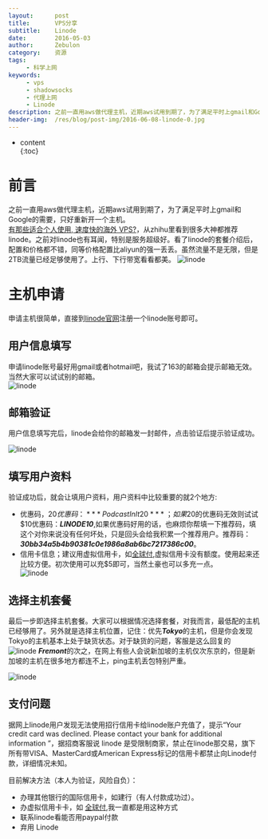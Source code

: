 ```yaml
---
layout:      post
title:       VPS分享
subtitle:    Linode
date:        2016-05-03
author:      Zebulon
category:    资源
tags:        
     - 科学上网
keywords:    
     - vps
     - shadowsocks
     - 代理上网
     - Linode
description: 之前一直用aws做代理主机，近期aws试用到期了，为了满足平时上gmail和Google的需要，只好重新开一个主机。 
header-img:  /res/blog/post-img/2016-06-08-linode-0.jpg
---
```



* content  
{:toc} 

# 前言

之前一直用aws做代理主机，近期aws试用到期了，为了满足平时上gmail和Google的需要，只好重新开一个主机。  
[有那些适合个人使用, 速度快的海外 VPS?](http://www.zhihu.com/question/20784987)，从zhihu里看到很多大神都推荐linode。之前对linode也有耳闻，特别是服务超级好。看了linode的套餐介绍后，配置和价格都不错，同等价格配置比aliyun的强一丢丢。虽然流量不是无限，但是2TB流量已经足够使用了。上行、下行带宽看看都美。
![linode](/res/blog/post-img/2016-05-04_linode_price.jpg)

# 主机申请

申请主机很简单，直接到[linode官网](https://www.linode.com/?r=30bb34a5b4b90381c0e1986a8ab6bc7217386c00)注册一个linode账号即可。
  
## 用户信息填写

申请linode账号最好用gmail或者hotmail吧，我试了163的邮箱会提示邮箱无效。当然大家可以试试别的邮箱。  
![linode](/res/blog/post-img/2016-06-08-linode-1.jpg)

## 邮箱验证

用户信息填写完后，linode会给你的邮箱发一封邮件，点击验证后提示验证成功。  

![linode](/res/blog/post-img/2016-06-08-linode-2.jpg)

## 填写用户资料

验证成功后，就会让填用户资料，用户资料中比较重要的就2个地方:

- 优惠码，$20优惠码：***PodcastInIt20***；如果$20的优惠码无效则试试$10优惠码：***LINODE10***,如果优惠码好用的话，也麻烦你帮填一下推荐码，填这个对你来说没有任何坏处，只是回头会给我积累一个推荐用户。推荐码：***30bb34a5b4b90381c0e1986a8ab6bc7217386c00***。
- 信用卡信息；建议用虚拟信用卡，如[全球付](https://www.globalcash.hk/),虚拟信用卡没有额度。使用起来还比较方便。初次使用可以充$5即可，当然土豪也可以多充一点。    
![linode](/res/blog/post-img/2016-06-08-linode-3.jpg)

## 选择主机套餐

最后一步即选择主机套餐。大家可以根据情况选择套餐，对我而言，最低配的主机已经够用了。另外就是选择主机位置，记住：优先***Tokyo***的主机，但是你会发现Tokyo的主机基本上处于缺货状态。对于缺货的问题，客服是这么回复的 
![linode](/res/blog/post-img/2016-06-08-linode-5.jpg)
***Fremont***的次之，在网上有些人会说新加坡的主机仅次东京的，但是新加坡的主机在很多地方都连不上，ping主机丢包特别严重。

![linode](/res/blog/post-img/2016-06-08-linode-4.jpg)

## 支付问题


据网上linode用户发现无法使用招行信用卡给linode账户充值了，提示“Your credit card was declined. Please contact your bank for additional information ”，据招商客服说 linode 是受限制商家，禁止在linode那交易，旗下所有带VISA、MasterCard或American Express标记的信用卡都禁止向Linode付款，详细情况未知。

目前解决方法（本人为验证，风险自负）：

- 办理其他银行的国际信用卡，如建行（有人付款成功过）。
- 办虚拟信用卡卡，如 [全球付](https://www.globalcash.hk/),我一直都是用这种方式
- 联系linode看能否用paypal付款
- 弃用 Linode






